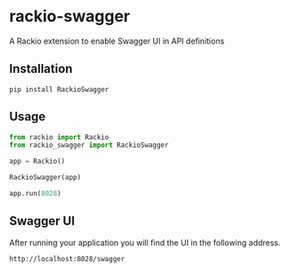 # rackio-swagger
A Rackio extension to enable Swagger UI in API definitions

## Installation

```
pip install RackioSwagger
```

## Usage

```python
from rackio import Rackio
from rackio_swagger import RackioSwagger

app = Rackio()

RackioSwagger(app)

app.run(8028)
```

## Swagger UI

After running your application you will find the UI in the following address.

```
http://localhost:8028/swagger
```

